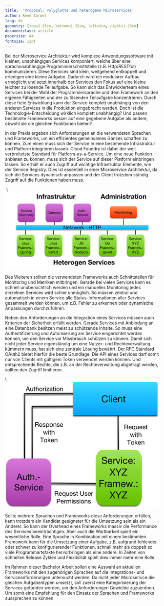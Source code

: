 ```yaml
---
title:  'Proposal: Polyglotte und heterogene Microservices'
author: René Zarwel
lang: de
geometry: [top=1.25cm, bottom=1.25cm, left=2cm, right=1.25cm]
documentclass: article
papersize: A4
fontsize: 12pt
---
```


Bei der Microservice Architektur wird komplexe Anwendungssoftware mit kleinen,
unabhängigen Services komponiert, welche über eine sprachunabhängige
Programmierschnittstelle (z.B. Http/RESTful) kommunizieren. Diese Services sind
klein, weitgehend entkoppelt und erledigen eine kleine Aufgabe. Dadurch wird
ein modularer Aufbau ermöglicht und setzt innerhalb der Services den Fokus
auf eine kleine leichter zu lösende Teilaufgabe. So kann sich das
Entwicklerteam eines Services bei der Wahl der Programmiersprache und dem
Framework an den eigenen Fähigkeiten und der zu lösenden Teilaufgabe konzentrieren.
Durch diese freie Entwicklung kann der Service komplett unabhängig von den anderen
Services in die Produktion eingebracht werden.
Doch ist die Technologie-Entscheidung wirklich komplett unabhängig? Und passen
bestimmte Frameworks besser auf eine gegebene Aufgabe als andere, obwohl sie
die gleichen Funktionen bieten?

In der Praxis ergeben sich Anforderungen an die verwendeten Sprachen und
Frameworks, um ein effizientes gemeinsames Ganzes schaffen zu können.
Zum einen muss sich der Service in eine bestehende Infrastruktur
und Platform integrieren lassen. Cloud Foundry ist dabei der weit
verbreitetste Standard für Platform-as-a-Service. Um eine neue Funktion anbieten
zu können, muss sich der Service auf dieser Platform einbringen lassen. So erhält
er auch Zugriff auf wichtige Infrastruktur Elemente, wie der Service Registry.
Dies ist essentiell in einer Microservice
Architektur, da sich die Services dynamisch anpassen und der Client
trotzdem ständig Zugriff auf die Funktionen haben muss.

 \ ![Infrastruktur](imgs/heterogene_microservice_infrastruktur.png)

Des Weiteren sollten die verwendeten Frameworks auch Schnittstellen
für Monitoring und Metriken mitbringen. Gerade bei vielen Services kann es
schnell unübersichtlich werden und ein manuelles Monitoring jedes einzelnen Services
wird schier unmöglich. So müssen zentral und automatisch in einem Service alle
Status-Informationen aller Services gesammelt werden können, um z.B. Fehler zu
erkennen oder dynamische Anpassungen durchzuführen.

Neben den Anforderungen an die Integration eines Services müssen auch Kriterien
der Sicherheit erfüllt werden. Gerade Services mit Anbindung an eine Datenbank
besitzen meist zu schützende Inhalte. So muss eine Authentifizierung und
Autorisierung am Service eingerichtet werden können, um den Service vor
Missbrauch schützen zu können. Damit sich nicht jeder Service eigenständig um eine
Nutzer- und Rechteverwaltung kümmern muss, hat sich eine zentrale Lösung bewährt.
Der RFC Standard OAuth2 bietet hierfür die beste Grundlage. Die API eines Services
darf somit nur von Clients mit gültigem Token verwendet werden können. Und
entsprechende Rechte, die z.B. an der Rechteverwaltung abgefragt werden, sollten
den Zugriff limitieren.

\ ![OAuth2](imgs/OAuth2.png)

Sollte mehrere Sprachen und Frameworks diese Anforderungen erfüllen, kann trotzdem
ein Kandidat geeigneter für die Umsetzung sein als ein Anderer. So kann der Overhead
eines Frameworks massiv die Performance des Services beeinträchtigen. Aber auch die
Wartbarkeit spielt ein wesentliche Rolle. Eine Sprache in Kombination mit einem
bestimmten Framework kann für die Umsetzung einer Aufgabe, z.B. aufgrund fehlender
oder schwer zu konfigurierender Funktionen, schnell mehr als doppelt so viele
Programmartefakte hervorbringen als eine andere. In Zeiten von schnellen Release
Zyklen und Flexibilität spielt dies immer mehr eine Rolle.

Im Rahmen dieser Bachelor Arbeit sollen eine Auswahl an aktuellen Frameworks mit
den zugehörigen Sprachen auf die Integrations- und Serviceanforderungen untersucht
werden. Da nicht jeder Microservice die gleichen Aufgabentypen umsetzt, soll zuerst
eine Kategorisierung der Services gefunden werden, um den Anforderungen Gewichte
zuzuordnen. Um somit eine Empfehlung für den Einsatz der Sprachen und
Frameworks aussprechen zu können.
